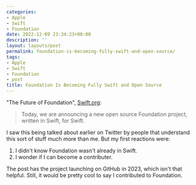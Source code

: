```yaml
---
categories:
- Apple
- Swift
- Foundation
date: 2022-12-09 23:34:23+00:00
description: ''
layout: layouts/post
permalink: foundation-is-becoming-fully-swift-and-open-source/
tags:
- Apple
- Swift
- Foundation
- post
title: Foundation Is Becoming Fully Swift and Open Source
---
```


"The Future of Foundation", [Swift.org](https://www.swift.org/blog/future-of-foundation/):

> Today, we are announcing a new open source Foundation project, written in Swift, for Swift.

I saw this being talked about earlier on Twitter by people that understand this sort of stuff much more than me. But my first reactions were:

1. I didn't know Foundation wasn't already in Swift.
2. I wonder if I can become a contributer.

The post has the project launching on GitHub in 2023, which isn't that helpful. Still, it would be pretty cool to say I contributed to Foundation.